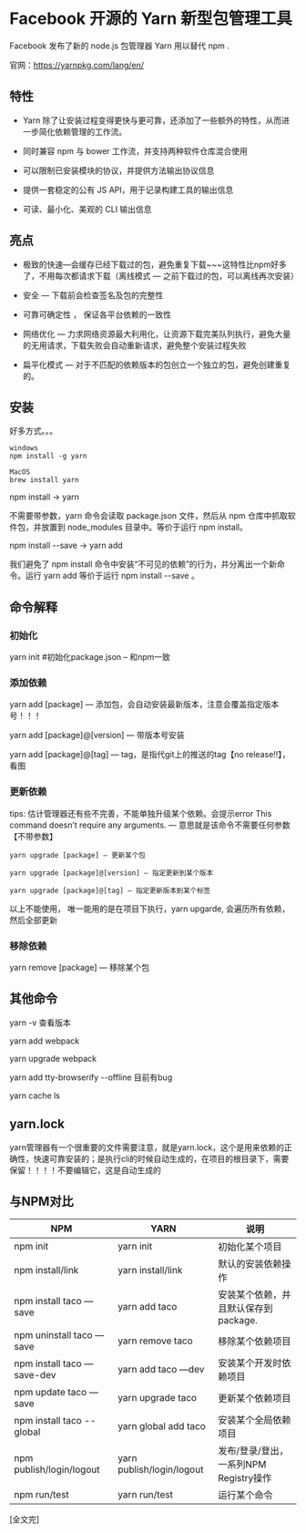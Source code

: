 
# Facebook 开源的 Yarn 新型包管理工具

Facebook 发布了新的 node.js 包管理器 Yarn 用以替代 npm .

官网：https://yarnpkg.com/lang/en/

## 特性

- Yarn 除了让安装过程变得更快与更可靠，还添加了一些额外的特性，从而进一步简化依赖管理的工作流。

- 同时兼容 npm 与 bower 工作流，并支持两种软件仓库混合使用

- 可以限制已安装模块的协议，并提供方法输出协议信息

- 提供一套稳定的公有 JS API，用于记录构建工具的输出信息

- 可读、最小化、美观的 CLI 输出信息

## 亮点

- 极致的快速—会缓存已经下载过的包，避免重复下载~~~这特性比npm好多了，不用每次都请求下载（离线模式 — 之前下载过的包，可以离线再次安装）

- 安全 — 下载前会检查签名及包的完整性

- 可靠可确定性 ， 保证各平台依赖的一致性

- 网络优化 — 力求网络资源最大利用化，让资源下载完美队列执行，避免大量的无用请求，下载失败会自动重新请求，避免整个安装过程失败

- 扁平化模式 — 对于不匹配的依赖版本的包创立一个独立的包，避免创建重复的。

## 安装

好多方式。。。  

```
windows
npm install -g yarn

MacOS
brew install yarn
```


npm install → yarn

不需要带参数，yarn 命令会读取 package.json 文件，然后从 npm 仓库中抓取软件包，并放置到 node_modules 目录中。等价于运行 npm install。

npm install --save <name> → yarn add <name>

我们避免了 npm install <name> 命令中安装“不可见的依赖”的行为，并分离出一个新命令。运行 yarn add <name> 等价于运行 npm install --save <name>。


## 命令解释

### 初始化

yarn init #初始化package.json – 和npm一致 

### 添加依赖

yarn add [package] — 添加包，会自动安装最新版本，注意会覆盖指定版本号！！！

yarn add [package]@[version] — 带版本号安装

yarn add [package]@[tag] — tag，是指代git上的推送的tag【no release!!】，看图

### 更新依赖

tips: 估计管理器还有些不完善，不能单独升级某个依赖。会提示error This command doesn’t require any arguments. — 意思就是该命令不需要任何参数【不带参数】

```
yarn upgrade [package] — 更新某个包

yarn upgrade [package]@[version] — 指定更新到某个版本

yarn upgrade [package]@[tag] — 指定更新版本到某个标签
```

以上不能使用， 唯一能用的是在项目下执行，yarn upgarde, 会遍历所有依赖，然后全部更新

### 移除依赖

yarn remove [package] — 移除某个包 


## 其他命令

yarn -v   查看版本

yarn add webpack

yarn upgrade webpack

yarn add tty-browserify --offline 目前有bug

yarn cache ls






## yarn.lock
yarn管理器有一个很重要的文件需要注意，就是yarn.lock，这个是用来依赖的正确性，快速可靠安装的；是执行cli的时候自动生成的，在项目的根目录下，需要保留！！！！不要编辑它，这是自动生成的



## 与NPM对比

|   NPM	                        |   YARN	                |   说明                                  |
|------------------------------ |-------------------------- |  -------------------------------- |
|   npm init	                |   yarn init	            |   初始化某个项目                         |
|   npm install/link	        |   yarn install/link	    |   默认的安装依赖操作                       |
|   npm install taco —save	    |   yarn add taco	        |   安装某个依赖，并且默认保存到package.      |
|   npm uninstall taco —save	|   yarn remove taco	    |   移除某个依赖项目                        |
|   npm install taco —save-dev	|   yarn add taco —dev	    |   安装某个开发时依赖项目                     |
|   npm update taco —save	    |   yarn upgrade taco	    |   更新某个依赖项目                            |
|   npm install taco --global	|   yarn global add taco	|   安装某个全局依赖项目                          |
|   npm publish/login/logout	|   yarn publish/login/logout	|   发布/登录/登出，一系列NPM Registry操作  |
|   npm run/test	            |   yarn run/test	        |   运行某个命令                              |










[全文完]
